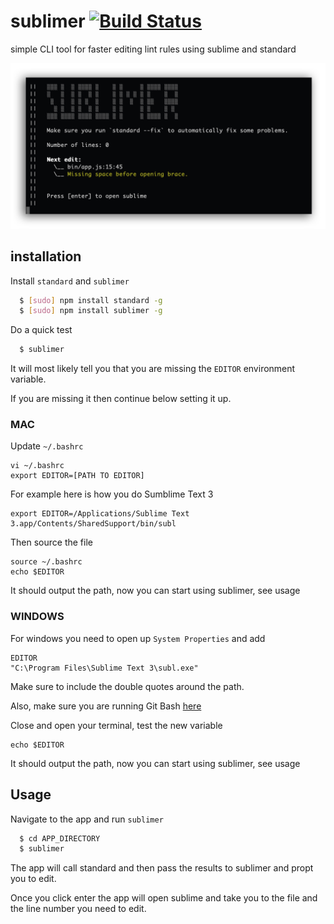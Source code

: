 # sublimer [![Build Status](https://api.travis-ci.org/csanz/sublimer.svg?branch=master)](https://travis-ci.org/csanz/sublimer)
simple CLI tool for faster editing lint rules using sublime and standard

![Screenshot](https://raw.githubusercontent.com/csanz/sublimer/master/misc/sublimer.png?bust=1)

## installation

Install `standard` and `sublimer`

``` bash
  $ [sudo] npm install standard -g
  $ [sudo] npm install sublimer -g
```

Do a quick test

``` bash
  $ sublimer
```

It will most likely tell you that you are missing the `EDITOR` environment variable. 

If you are missing it then continue below setting it up. 

### MAC

Update `~/.bashrc`

    vi ~/.bashrc
    export EDITOR=[PATH TO EDITOR]

For example here is how you do Sumblime Text 3

    export EDITOR=/Applications/Sublime Text 3.app/Contents/SharedSupport/bin/subl

Then source the file 

    source ~/.bashrc
    echo $EDITOR

It should output the path, now you can start using sublimer, see usage

### WINDOWS

For windows you need to open up `System Properties` and add

    EDITOR
    "C:\Program Files\Sublime Text 3\subl.exe"

Make sure to include the double quotes around the path.

Also, make sure you are running Git Bash [here](https://git-scm.com/downloads)

Close and open your terminal, test the new variable

    echo $EDITOR

It should output the path, now you can start using sublimer, see usage

## Usage

Navigate to the app and run `sublimer`

``` bash
  $ cd APP_DIRECTORY
  $ sublimer
```

The app will call standard and then pass the results to sublimer and propt you to edit.  

Once you click enter the app will open sublime and take you to the file and the line number you need to edit. 

